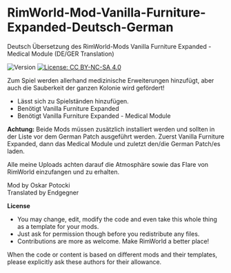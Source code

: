 # RimWorld-Mod-Vanilla-Furniture-Expanded-Deutsch-German
Deutsch Übersetzung des RimWorld-Mods Vanilla Furniture Expanded - Medical Module (DE/GER Translation)

<img src="https://camo.githubusercontent.com/1e4f97e52db576a793e373a27c2de38c026bb3f1/68747470733a2f2f696d672e736869656c64732e696f2f62616467652f52696d776f726c642d312e302d677265656e2e737667" alt="Version" data-canonical-src="https://img.shields.io/badge/Rimworld-1.0-green.svg" style="max-width:100%;"></a>
<a href="http://creativecommons.org/licenses/by-nc-sa/4.0/" rel="nofollow"><img src="https://camo.githubusercontent.com/322fefce6b2264d9ff2ad35ea5dcd4622e437b04/68747470733a2f2f696d672e736869656c64732e696f2f62616467652f4c6963656e73652d434325323042592d2d4e432d2d5341253230342e302d626c75652e737667" alt="License: CC BY-NC-SA 4.0" data-canonical-src="https://img.shields.io/badge/License-CC%20BY--NC--SA%204.0-blue.svg" style="max-width:100%;"></a>

Zum Spiel werden allerhand medizinische Erweiterungen hinzufügt, aber auch die Sauberkeit der ganzen Kolonie wird gefördert!

 - Lässt sich zu Spielständen hinzufügen.
 - Benötigt Vanilla Furniture Expanded
 - Benötigt Vanilla Furniture Expanded - Medical Module

<b>Achtung:</b> Beide Mods müssen zusätzlich installiert werden und sollten in der Liste vor dem German Patch ausgeführt werden. Zuerst Vanilla Furniture Expanded, dann das Medical Module und zuletzt den/die German Patch/es laden.

Alle meine Uploads achten darauf die Atmosphäre sowie das Flare von RimWorld einzufangen und zu erhalten.

Mod by Oskar Potocki<br>
Translated by Endgegner<br>

<b>License</b>
- You may change, edit, modify the code and even take this whole thing as a template for your mods.
- Just ask for permission though before you redistribute any files.
- Contributions are more as welcome. Make RimWorld a better place!

When the code or content is based on different mods and their templates, please explicitly ask these authors for their allowance.
